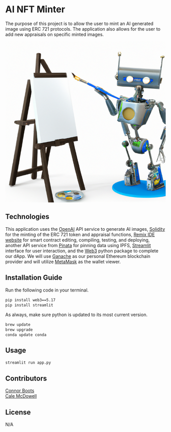 # AI NFT Minter

The purpose of this project is to allow the user to mint an AI generated image using ERC 721 protocols. The application also allows for the user to add new appraisals on specific minted images.

![AI](resources/ai.png)

## Technologies

This application uses the [OpenAI](https://www.openai.com) API service to generate AI images, [Solidity](https://soliditylang.org/) for the minting of the ERC 721 token and appraisal functions, [Remix IDE website](https://remix.ethereum.org/) for smart contract editing, compiling, testing, and deploying, another API service from [Pinata](https://www.pinata.cloud/) for pinning data using IPFS, [Streamlit](https://docs.streamlit.io/) interface for user interaction, and the [Web3](https://web3py.readthedocs.io/en/stable/overview.html) python package to complete our dApp. We will use [Ganache](https://trufflesuite.com/ganache/) as our personal Ethereum blockchain provider and will utilize [MetaMask](https://metamask.io/) as the wallet viewer.

## Installation Guide

Run the following code in your terminal.

```
pip install web3==5.17
pip install streamlit
```

As always, make sure python is updated to its most current version.

```
brew update
brew upgrade
conda update conda
```

## Usage

```
streamlit run app.py
```

## Contributors

[Connor Boots](https://github.com/bootsish) <br> [Cale McDowell](https://github.com/gcm107)

## License

N/A
